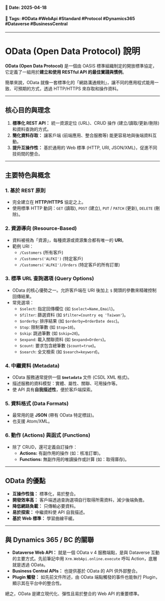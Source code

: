 #### 📅 **Date**: 2025-04-18 
#### 🔖 **Tags**: #OData #WebApi #Standard #Protocol #Dynamics365 #Dataverse #BusinessCentral

---
# OData (Open Data Protocol) 說明

**OData (Open Data Protocol)** 是一個由 OASIS 標準組織制定的開放標準協定，它定義了一組用於**建立和使用 RESTful API 的最佳實踐與慣例**。

簡單來說，OData 就像一套標準化的「網路溝通規則」，讓不同的應用程式能用一致、可預期的方式，透過 HTTP/HTTPS 來存取和操作資料。

---

## 核心目的與理念

1.  **標準化 REST API：** 統一資源定位 (URL)、CRUD 操作 (建立/讀取/更新/刪除) 和資料查詢的方式。
2.  **簡化資料存取：** 讓客戶端 (前端應用、整合服務等) 能更容易地與後端資料互動。
3.  **提升互操作性：** 基於通用的 Web 標準 (HTTP, URI, JSON/XML)，促進不同技術間的整合。

---

## 主要特色與概念

### 1. 基於 REST 原則
-   完全建立在 **HTTP/HTTPS** 協定之上。
-   使用標準 HTTP 動詞：`GET` (讀取), `POST` (建立), `PUT` / `PATCH` (更新), `DELETE` (刪除)。

### 2. 資源導向 (Resource-Based)
-   資料被視為「資源」，每種資源或資源集合都有唯一的 **URI**。
-   範例 URI：
    -   `/Customers` (所有客戶)
    -   `/Customers('ALFKI')` (特定客戶)
    * `/Customers('ALFKI')/Orders` (特定客戶的所有訂單)

### 3. 標準 URL 查詢選項 (Query Options)
-   OData 的核心優勢之一。允許客戶端在 URI 後加上 `$` 開頭的參數來精確控制回傳結果。
-   常見選項：
    * `$select`: 指定回傳欄位 (如 `$select=Name,Email`)。
    * `$filter`: 篩選資料 (如 `$filter=Country eq 'Taiwan'`)。
    * `$orderby`: 排序結果 (如 `$orderby=OrderDate desc`)。
    * `$top`: 限制筆數 (如 `$top=10`)。
    * `$skip`: 跳過筆數 (如 `$skip=20`)。
    * `$expand`: 載入關聯資料 (如 `$expand=Orders`)。
    * `$count`: 要求包含總筆數 (`$count=true`)。
    * `$search`: 全文檢索 (如 `$search=keyword`)。

### 4. 中繼資料 (Metadata)
-   OData 服務通常提供一個 **`$metadata`** 文件 (CSDL XML 格式)。
-   描述服務的資料模型：實體、屬性、關聯、可用操作等。
-   使 API 具有**自我描述性**，便於客戶端探索。

### 5. 資料格式 (Data Formats)
-   最常用的是 **JSON** (帶有 OData 特定標註)。
-   也支援 Atom/XML。

### 6. 動作 (Actions) 與函式 (Functions)
-   除了 CRUD，還可定義自訂操作：
    * **Actions:** 有副作用的操作 (如：核准訂單)。
    * **Functions:** 無副作用的唯讀操作或計算 (如：取得庫存)。

---

## OData 的優點

-   **互操作性強：** 標準化，易於整合。
-   **開發效率高：** 客戶端透過查詢選項自行取得所需資料，減少後端負擔。
-   **降低網路負載：** 只傳輸必要資料。
-   **易於探索：** 中繼資料使 API 自我描述。
-   **基於 Web 標準：** 學習曲線平緩。

---

## 與 Dynamics 365 / BC 的關聯

-   **Dataverse Web API：** 就是一個 OData v 4 服務端點，是與 Dataverse 互動的主要方式。先前筆記中用 `Xrm.WebApi.online.execute` 呼叫 Action，底層就是透過 OData。
-   **Business Central APIs：** 也提供基於 OData 的 API 供外部整合。
-   **Plugin 觸發：** 如先前文件所述，由 OData 端點觸發的事件也能執行 Plugin，顯示其在平台中的整合性。

總之，OData 是建立現代化、彈性且易於整合的 Web API 的重要標準。